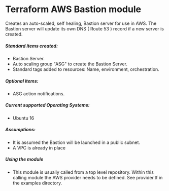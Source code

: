 # Terraform AWS Bastion module
Creates an auto-scaled, self healing, Bastion server for use in AWS. The Bastion server will update its own DNS ( Route 53 ) record if a new server is created. 

##### Standard items created:

 * Bastion Server.
 * Auto scaling group "ASG" to create the Bastion Server.
 * Standard tags added to resources: Name, environment, orchestration.

##### Optional items:

 * ASG action notifications.

##### Current supported Operating Systems:

 * Ubuntu 16

##### Assumptions:

 * It is assumed the Bastion will be launched in a public subnet.
 * A VPC is already in place

##### Using the module

 * This module is usually called from a top level repository. Within this calling module the AWS provider needs to be defined. See provider.tf in the examples directory.
